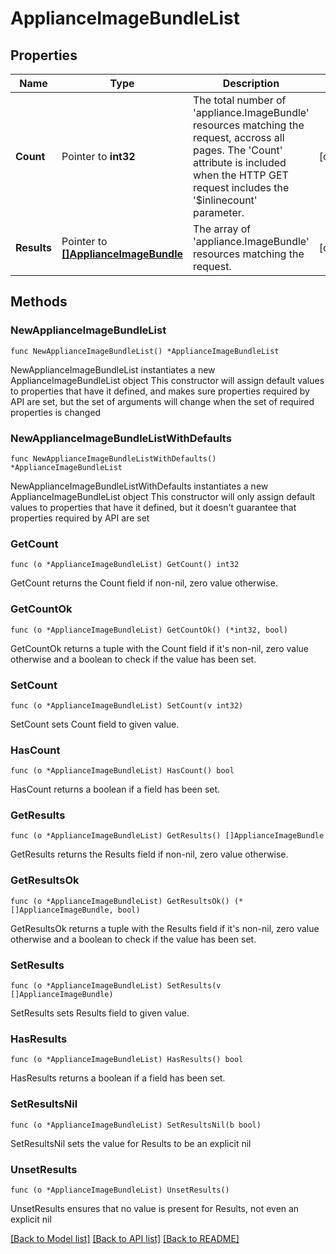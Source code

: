 # ApplianceImageBundleList

## Properties

Name | Type | Description | Notes
------------ | ------------- | ------------- | -------------
**Count** | Pointer to **int32** | The total number of &#39;appliance.ImageBundle&#39; resources matching the request, accross all pages. The &#39;Count&#39; attribute is included when the HTTP GET request includes the &#39;$inlinecount&#39; parameter. | [optional] 
**Results** | Pointer to [**[]ApplianceImageBundle**](appliance.ImageBundle.md) | The array of &#39;appliance.ImageBundle&#39; resources matching the request. | [optional] 

## Methods

### NewApplianceImageBundleList

`func NewApplianceImageBundleList() *ApplianceImageBundleList`

NewApplianceImageBundleList instantiates a new ApplianceImageBundleList object
This constructor will assign default values to properties that have it defined,
and makes sure properties required by API are set, but the set of arguments
will change when the set of required properties is changed

### NewApplianceImageBundleListWithDefaults

`func NewApplianceImageBundleListWithDefaults() *ApplianceImageBundleList`

NewApplianceImageBundleListWithDefaults instantiates a new ApplianceImageBundleList object
This constructor will only assign default values to properties that have it defined,
but it doesn't guarantee that properties required by API are set

### GetCount

`func (o *ApplianceImageBundleList) GetCount() int32`

GetCount returns the Count field if non-nil, zero value otherwise.

### GetCountOk

`func (o *ApplianceImageBundleList) GetCountOk() (*int32, bool)`

GetCountOk returns a tuple with the Count field if it's non-nil, zero value otherwise
and a boolean to check if the value has been set.

### SetCount

`func (o *ApplianceImageBundleList) SetCount(v int32)`

SetCount sets Count field to given value.

### HasCount

`func (o *ApplianceImageBundleList) HasCount() bool`

HasCount returns a boolean if a field has been set.

### GetResults

`func (o *ApplianceImageBundleList) GetResults() []ApplianceImageBundle`

GetResults returns the Results field if non-nil, zero value otherwise.

### GetResultsOk

`func (o *ApplianceImageBundleList) GetResultsOk() (*[]ApplianceImageBundle, bool)`

GetResultsOk returns a tuple with the Results field if it's non-nil, zero value otherwise
and a boolean to check if the value has been set.

### SetResults

`func (o *ApplianceImageBundleList) SetResults(v []ApplianceImageBundle)`

SetResults sets Results field to given value.

### HasResults

`func (o *ApplianceImageBundleList) HasResults() bool`

HasResults returns a boolean if a field has been set.

### SetResultsNil

`func (o *ApplianceImageBundleList) SetResultsNil(b bool)`

 SetResultsNil sets the value for Results to be an explicit nil

### UnsetResults
`func (o *ApplianceImageBundleList) UnsetResults()`

UnsetResults ensures that no value is present for Results, not even an explicit nil

[[Back to Model list]](../README.md#documentation-for-models) [[Back to API list]](../README.md#documentation-for-api-endpoints) [[Back to README]](../README.md)



